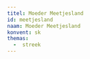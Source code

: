 ```yaml
---
titel: Moeder Meetjesland
id: meetjesland
naam: Moeder Meetjesland
konvent: sk
themas:
  -  streek
---
```

